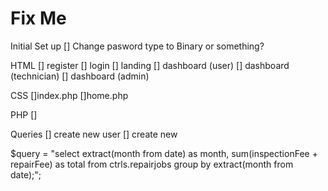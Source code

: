 # Fix Me

Initial Set up 
[] Change pasword type to Binary or something?


HTML
[] register
[] login
[] landing
[] dashboard (user)
[] dashboard (technician)
[] dashboard (admin)


CSS
[]index.php
[]home.php

PHP
[]

Queries
[] create new user
[] create new



$query = "select extract(month from date) as month, 
                       sum(inspectionFee + repairFee) as total from ctrls.repairjobs
                       group by extract(month from date);";